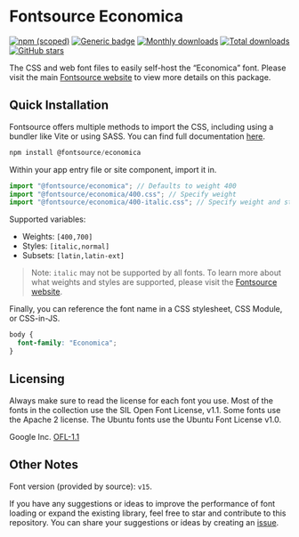 # Fontsource Economica

[![npm (scoped)](https://img.shields.io/npm/v/@fontsource/economica?color=brightgreen)](https://www.npmjs.com/package/@fontsource/economica) [![Generic badge](https://img.shields.io/badge/fontsource-passing-brightgreen)](https://github.com/fontsource/fontsource) [![Monthly downloads](https://badgen.net/npm/dm/@fontsource/economica)](https://github.com/fontsource/fontsource) [![Total downloads](https://badgen.net/npm/dt/@fontsource/economica)](https://github.com/fontsource/fontsource) [![GitHub stars](https://img.shields.io/github/stars/fontsource/fontsource.svg?style=social&label=Star)](https://github.com/fontsource/fontsource/stargazers)

The CSS and web font files to easily self-host the “Economica” font. Please visit the main [Fontsource website](https://fontsource.org/fonts/economica) to view more details on this package.

## Quick Installation

Fontsource offers multiple methods to import the CSS, including using a bundler like Vite or using SASS. You can find full documentation [here](https://fontsource.org/docs/getting-started/introduction).

```javascript
npm install @fontsource/economica
```

Within your app entry file or site component, import it in.

```javascript
import "@fontsource/economica"; // Defaults to weight 400
import "@fontsource/economica/400.css"; // Specify weight
import "@fontsource/economica/400-italic.css"; // Specify weight and style
```

Supported variables:
- Weights: `[400,700]`
- Styles: `[italic,normal]`
- Subsets: `[latin,latin-ext]`

> Note: `italic` may not be supported by all fonts. To learn more about what weights and styles are supported, please visit the [Fontsource website](https://fontsource.org/fonts/economica).

Finally, you can reference the font name in a CSS stylesheet, CSS Module, or CSS-in-JS.

```css
body {
  font-family: "Economica";
}
```

## Licensing
Always make sure to read the license for each font you use. Most of the fonts in the collection use the SIL Open Font License, v1.1. Some fonts use the Apache 2 license. The Ubuntu fonts use the Ubuntu Font License v1.0.

Google Inc.
[OFL-1.1](http://scripts.sil.org/OFL)

## Other Notes
Font version (provided by source): `v15`.

If you have any suggestions or ideas to improve the performance of font loading or expand the existing library, feel free to star and contribute to this repository. You can share your suggestions or ideas by creating an [issue](https://github.com/fontsource/fontsource/issues).